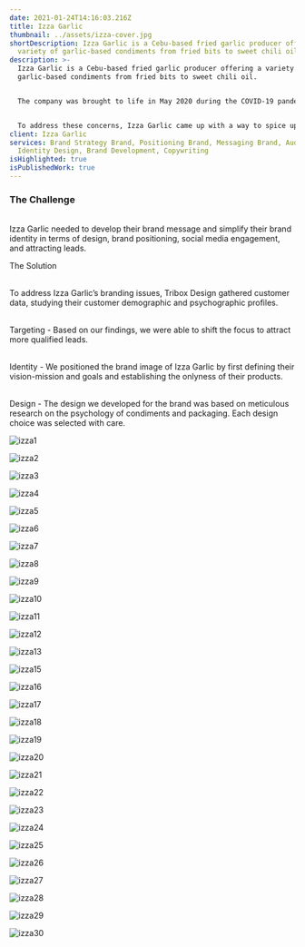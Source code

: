 ```yaml
---
date: 2021-01-24T14:16:03.216Z
title: Izza Garlic
thumbnail: ../assets/izza-cover.jpg
shortDescription: Izza Garlic is a Cebu-based fried garlic producer offering a
  variety of garlic-based condiments from fried bits to sweet chili oil.
description: >-
  Izza Garlic is a Cebu-based fried garlic producer offering a variety of
  garlic-based condiments from fried bits to sweet chili oil.


  The company was brought to life in May 2020 during the COVID-19 pandemic when, in addition to the virus itself, food became a primary source of concern. With dining out no longer being a practical option, many came to rely on home-cooked meals. However, home cooks faced new challenges, from running out of recipes and ideas to finding the task tedious and becoming a chore.


  To address these concerns, Izza Garlic came up with a way to spice up homemade meals and simplify home cooking and meal prepping for everyone in the city.
client: Izza Garlic
services: Brand Strategy Brand, Positioning Brand, Messaging Brand, Audit Brand,
  Identity Design, Brand Development, Copywriting
isHighlighted: true
isPublishedWork: true
---
```

### The Challenge

\
Izza Garlic needed to develop their brand message and simplify their brand identity in terms of design, brand positioning, social media engagement, and attracting leads.

The Solution

\
To address Izza Garlic’s branding issues, Tribox Design gathered customer data, studying their customer demographic and psychographic profiles.

\
Targeting - Based on our findings, we were able to shift the focus to attract more qualified leads.

\
Identity - We positioned the brand image of Izza Garlic by first defining their vision-mission and goals and establishing the onlyness of their products.

\
Design - The design we developed for the brand was based on meticulous research on the psychology of condiments and packaging. Each design choice was selected with care.





![izza1](../assets/izza-1.jpg)





![izza2](../assets/izza-2.jpg)



![izza3](../assets/izza-3.jpg)





![izza4](../assets/izza-4.jpg)





![izza5](../assets/izza-5.jpg)





![izza6](../assets/izza-6.jpg)





![izza7](../assets/izza-7.jpg)





![izza8](../assets/izza-8.jpg)





![izza9](../assets/izza-9.jpg)





![izza10](../assets/izza-10.jpg)



![izza11](../assets/izza-11.jpg)





![izza12](../assets/izza-12.jpg)



![izza13](../assets/izza-13.jpg)





![izza15](../assets/izza-15.jpg)





![izza16](../assets/izza-16.jpg)





![izza17](../assets/izza-17.jpg)





![izza18](../assets/izza-18.jpg)





![izza19](../assets/izza-19.jpg)





![izza20](../assets/izza-20.jpg)



![izza21](../assets/izza-21.jpg)





![izza22](../assets/izza-22.jpg)





![izza23](../assets/izza-23.jpg)





![izza24](../assets/izza-24.jpg)





![izza25](../assets/izza-25.jpg)





![izza26](../assets/izza-26.jpg)





![izza27](../assets/izza-27.jpg)





![izza28](../assets/izza-28.jpg)





![izza29](../assets/izza-29.jpg)





![izza30](../assets/izza-30.jpg)